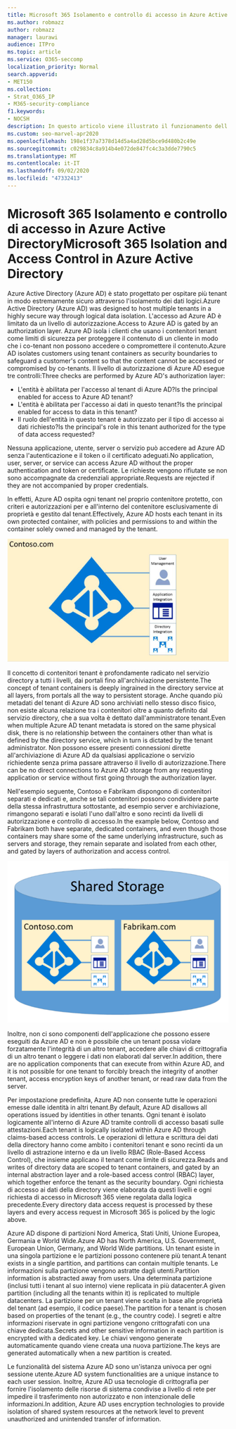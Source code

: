 ```yaml
---
title: Microsoft 365 Isolamento e controllo di accesso in Azure Active Directory
ms.author: robmazz
author: robmazz
manager: laurawi
audience: ITPro
ms.topic: article
ms.service: O365-seccomp
localization_priority: Normal
search.appverid:
- MET150
ms.collection:
- Strat_O365_IP
- M365-security-compliance
f1.keywords:
- NOCSH
description: In questo articolo viene illustrato il funzionamento dell'isolamento e del controllo di accesso per mantenere i dati per più tenant isolati l'uno dall'altro all'interno Azure Active Directory.
ms.custom: seo-marvel-apr2020
ms.openlocfilehash: 198e1f37a7378d14d5a4ad28d5bce9d480b2c49e
ms.sourcegitcommit: c029834c8a914b4e072de847fc4c3a3dde7790c5
ms.translationtype: MT
ms.contentlocale: it-IT
ms.lasthandoff: 09/02/2020
ms.locfileid: "47332413"
---
```

# <a name="microsoft-365-isolation-and-access-control-in-azure-active-directory"></a><span data-ttu-id="11fdf-103">Microsoft 365 Isolamento e controllo di accesso in Azure Active Directory</span><span class="sxs-lookup"><span data-stu-id="11fdf-103">Microsoft 365 Isolation and Access Control in Azure Active Directory</span></span>

<span data-ttu-id="11fdf-104">Azure Active Directory (Azure AD) è stato progettato per ospitare più tenant in modo estremamente sicuro attraverso l'isolamento dei dati logici.</span><span class="sxs-lookup"><span data-stu-id="11fdf-104">Azure Active Directory (Azure AD) was designed to host multiple tenants in a highly secure way through logical data isolation.</span></span> <span data-ttu-id="11fdf-105">L'accesso ad Azure AD è limitato da un livello di autorizzazione.</span><span class="sxs-lookup"><span data-stu-id="11fdf-105">Access to Azure AD is gated by an authorization layer.</span></span> <span data-ttu-id="11fdf-106">Azure AD isola i clienti che usano i contenitori tenant come limiti di sicurezza per proteggere il contenuto di un cliente in modo che i co-tenant non possono accedere o compromettere il contenuto.</span><span class="sxs-lookup"><span data-stu-id="11fdf-106">Azure AD isolates customers using tenant containers as security boundaries to safeguard a customer's content so that the content cannot be accessed or compromised by co-tenants.</span></span> <span data-ttu-id="11fdf-107">Il livello di autorizzazione di Azure AD esegue tre controlli:</span><span class="sxs-lookup"><span data-stu-id="11fdf-107">Three checks are performed by Azure AD's authorization layer:</span></span>

- <span data-ttu-id="11fdf-108">L'entità è abilitata per l'accesso al tenant di Azure AD?</span><span class="sxs-lookup"><span data-stu-id="11fdf-108">Is the principal enabled for access to Azure AD tenant?</span></span>
- <span data-ttu-id="11fdf-109">L'entità è abilitata per l'accesso ai dati in questo tenant?</span><span class="sxs-lookup"><span data-stu-id="11fdf-109">Is the principal enabled for access to data in this tenant?</span></span>
- <span data-ttu-id="11fdf-110">Il ruolo dell'entità in questo tenant è autorizzato per il tipo di accesso ai dati richiesto?</span><span class="sxs-lookup"><span data-stu-id="11fdf-110">Is the principal's role in this tenant authorized for the type of data access requested?</span></span>

<span data-ttu-id="11fdf-111">Nessuna applicazione, utente, server o servizio può accedere ad Azure AD senza l'autenticazione e il token o il certificato adeguati.</span><span class="sxs-lookup"><span data-stu-id="11fdf-111">No application, user, server, or service can access Azure AD without the proper authentication and token or certificate.</span></span> <span data-ttu-id="11fdf-112">Le richieste vengono rifiutate se non sono accompagnate da credenziali appropriate.</span><span class="sxs-lookup"><span data-stu-id="11fdf-112">Requests are rejected if they are not accompanied by proper credentials.</span></span>

<span data-ttu-id="11fdf-113">In effetti, Azure AD ospita ogni tenant nel proprio contenitore protetto, con criteri e autorizzazioni per e all'interno del contenitore esclusivamente di proprietà e gestito dal tenant.</span><span class="sxs-lookup"><span data-stu-id="11fdf-113">Effectively, Azure AD hosts each tenant in its own protected container, with policies and permissions to and within the container solely owned and managed by the tenant.</span></span>
 
![Contenitore di Azure](../media/office-365-isolation-azure-container.png)

<span data-ttu-id="11fdf-115">Il concetto di contenitori tenant è profondamente radicato nel servizio directory a tutti i livelli, dai portali fino all'archiviazione persistente.</span><span class="sxs-lookup"><span data-stu-id="11fdf-115">The concept of tenant containers is deeply ingrained in the directory service at all layers, from portals all the way to persistent storage.</span></span> <span data-ttu-id="11fdf-116">Anche quando più metadati del tenant di Azure AD sono archiviati nello stesso disco fisico, non esiste alcuna relazione tra i contenitori oltre a quanto definito dal servizio directory, che a sua volta è dettato dall'amministratore tenant.</span><span class="sxs-lookup"><span data-stu-id="11fdf-116">Even when multiple Azure AD tenant metadata is stored on the same physical disk, there is no relationship between the containers other than what is defined by the directory service, which in turn is dictated by the tenant administrator.</span></span> <span data-ttu-id="11fdf-117">Non possono essere presenti connessioni dirette all'archiviazione di Azure AD da qualsiasi applicazione o servizio richiedente senza prima passare attraverso il livello di autorizzazione.</span><span class="sxs-lookup"><span data-stu-id="11fdf-117">There can be no direct connections to Azure AD storage from any requesting application or service without first going through the authorization layer.</span></span>

<span data-ttu-id="11fdf-118">Nell'esempio seguente, Contoso e Fabrikam dispongono di contenitori separati e dedicati e, anche se tali contenitori possono condividere parte della stessa infrastruttura sottostante, ad esempio server e archiviazione, rimangono separati e isolati l'uno dall'altro e sono recinti da livelli di autorizzazione e controllo di accesso.</span><span class="sxs-lookup"><span data-stu-id="11fdf-118">In the example below, Contoso and Fabrikam both have separate, dedicated containers, and even though those containers may share some of the same underlying infrastructure, such as servers and storage, they remain separate and isolated from each other, and gated by layers of authorization and access control.</span></span>
 
![Contenitori dedicati di Azure](../media/office-365-isolation-azure-dedicated-containers.png)

<span data-ttu-id="11fdf-120">Inoltre, non ci sono componenti dell'applicazione che possono essere eseguiti da Azure AD e non è possibile che un tenant possa violare forzatamente l'integrità di un altro tenant, accedere alle chiavi di crittografia di un altro tenant o leggere i dati non elaborati dal server.</span><span class="sxs-lookup"><span data-stu-id="11fdf-120">In addition, there are no application components that can execute from within Azure AD, and it is not possible for one tenant to forcibly breach the integrity of another tenant, access encryption keys of another tenant, or read raw data from the server.</span></span>

<span data-ttu-id="11fdf-121">Per impostazione predefinita, Azure AD non consente tutte le operazioni emesse dalle identità in altri tenant.</span><span class="sxs-lookup"><span data-stu-id="11fdf-121">By default, Azure AD disallows all operations issued by identities in other tenants.</span></span> <span data-ttu-id="11fdf-122">Ogni tenant è isolato logicamente all'interno di Azure AD tramite controlli di accesso basati sulle attestazioni.</span><span class="sxs-lookup"><span data-stu-id="11fdf-122">Each tenant is logically isolated within Azure AD through claims-based access controls.</span></span> <span data-ttu-id="11fdf-123">Le operazioni di lettura e scrittura dei dati della directory hanno come ambito i contenitori tenant e sono recinti da un livello di astrazione interno e da un livello RBAC (Role-Based Access Control), che insieme applicano il tenant come limite di sicurezza.</span><span class="sxs-lookup"><span data-stu-id="11fdf-123">Reads and writes of directory data are scoped to tenant containers, and gated by an internal abstraction layer and a role-based access control (RBAC) layer, which together enforce the tenant as the security boundary.</span></span> <span data-ttu-id="11fdf-124">Ogni richiesta di accesso ai dati della directory viene elaborata da questi livelli e ogni richiesta di accesso in Microsoft 365 viene regolata dalla logica precedente.</span><span class="sxs-lookup"><span data-stu-id="11fdf-124">Every directory data access request is processed by these layers and every access request in Microsoft 365 is policed by the logic above.</span></span>

<span data-ttu-id="11fdf-125">Azure AD dispone di partizioni Nord America, Stati Uniti, Unione Europea, Germania e World Wide.</span><span class="sxs-lookup"><span data-stu-id="11fdf-125">Azure AD has North America, U.S. Government, European Union, Germany, and World Wide partitions.</span></span> <span data-ttu-id="11fdf-126">Un tenant esiste in una singola partizione e le partizioni possono contenere più tenant.</span><span class="sxs-lookup"><span data-stu-id="11fdf-126">A tenant exists in a single partition, and partitions can contain multiple tenants.</span></span> <span data-ttu-id="11fdf-127">Le informazioni sulla partizione vengono astratte dagli utenti.</span><span class="sxs-lookup"><span data-stu-id="11fdf-127">Partition information is abstracted away from users.</span></span> <span data-ttu-id="11fdf-128">Una determinata partizione (inclusi tutti i tenant al suo interno) viene replicata in più datacenter.</span><span class="sxs-lookup"><span data-stu-id="11fdf-128">A given partition (including all the tenants within it) is replicated to multiple datacenters.</span></span> <span data-ttu-id="11fdf-129">La partizione per un tenant viene scelta in base alle proprietà del tenant (ad esempio, il codice paese).</span><span class="sxs-lookup"><span data-stu-id="11fdf-129">The partition for a tenant is chosen based on properties of the tenant (e.g., the country code).</span></span> <span data-ttu-id="11fdf-130">I segreti e altre informazioni riservate in ogni partizione vengono crittografati con una chiave dedicata.</span><span class="sxs-lookup"><span data-stu-id="11fdf-130">Secrets and other sensitive information in each partition is encrypted with a dedicated key.</span></span> <span data-ttu-id="11fdf-131">Le chiavi vengono generate automaticamente quando viene creata una nuova partizione.</span><span class="sxs-lookup"><span data-stu-id="11fdf-131">The keys are generated automatically when a new partition is created.</span></span>

<span data-ttu-id="11fdf-132">Le funzionalità del sistema Azure AD sono un'istanza univoca per ogni sessione utente.</span><span class="sxs-lookup"><span data-stu-id="11fdf-132">Azure AD system functionalities are a unique instance to each user session.</span></span> <span data-ttu-id="11fdf-133">Inoltre, Azure AD usa tecnologie di crittografia per fornire l'isolamento delle risorse di sistema condivise a livello di rete per impedire il trasferimento non autorizzato e non intenzionale delle informazioni.</span><span class="sxs-lookup"><span data-stu-id="11fdf-133">In addition, Azure AD uses encryption technologies to provide isolation of shared system resources at the network level to prevent unauthorized and unintended transfer of information.</span></span>
